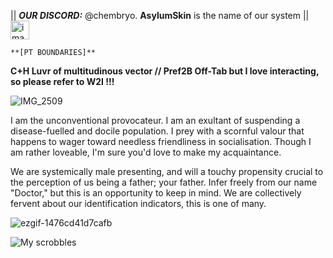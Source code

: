 
|| ***OUR DISCORD:*** @chembryo. **AsylumSkin** is the name of our system || <img width="30" height="30" alt="image" src="https://github.com/user-attachments/assets/30557a53-e316-4a76-8e1f-da69c6a070c9" />


```**[PT BOUNDARIES]**```

**C+H Luvr of multitudinous vector // Pref2B Off-Tab but I love interacting, so please refer to W2I !!!**

![IMG_2509](https://github.com/user-attachments/assets/50571351-2dc2-4e15-a470-14bf08a52c98)

I am the unconventional provocateur. I am an exultant of suspending a disease-fuelled and docile population. I prey with a scornful valour that happens to wager toward needless friendliness in socialisation. Though I am rather loveable, I'm sure you'd love to make my acquaintance.


We are systemically male presenting, and will a touchy propensity crucial to the perception of us being a father; your father. Infer freely from our name "Doctor," but this is an opportunity to keep in mind. We are collectively fervent about our identification indicators, this is one of many.

![ezgif-1476cd41d7cafb](https://github.com/user-attachments/assets/e9b05709-a8ec-4349-9b01-f8e972a65d5c)

![My scrobbles](https://lastfm-recently-played.vercel.app/api?user=guewyfloe&count=8&width=600)
